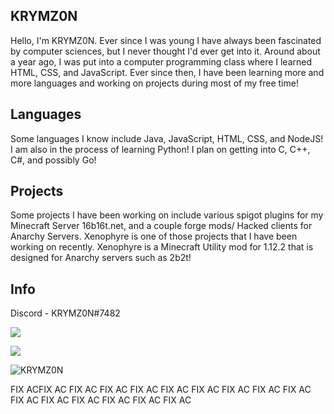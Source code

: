 ## KRYMZ0N
Hello, I'm KRYMZ0N. Ever since I was young I have always been fascinated by computer sciences, but I never thought I'd ever get into it. Around about a year ago, I was put into a computer programming class where I learned HTML, CSS, and JavaScript. Ever since then, I have been learning more and more languages and working on projects during most of my free time!

## Languages
Some languages I know include Java, JavaScript, HTML, CSS, and NodeJS! I am also in the process of learning Python! I plan on getting into C, C++, C#, and possibly Go!

## Projects
Some projects I have been working on include various spigot plugins for my Minecraft Server 16b16t.net, and a couple forge mods/ Hacked clients for Anarchy Servers. Xenophyre is one of those projects that I have been working on recently. Xenophyre is a Minecraft Utility mod for 1.12.2 that is designed for Anarchy servers such as 2b2t!

## Info
Discord - KRYMZ0N#7482

<p><img align="center" src="https://github-readme-stats.vercel.app/api?username=KRYMZ0N&show_icons=true&theme=dark"></p>
<p><img align="center" s<p align="center"><img align="center" src="https://github-readme-stats.vercel.app/api/top-langs/?username=KRYMZ0N&layout=compact&theme=dark"></p>
<p> <img src="https://komarev.com/ghpvc/?username=KRYMZ0N" alt="KRYMZ0N" /> </p>

FIX ACFIX AC FIX AC FIX AC FIX AC FIX AC FIX AC FIX AC FIX AC FIX AC FIX AC FIX AC FIX AC FIX AC FIX AC FIX AC 
